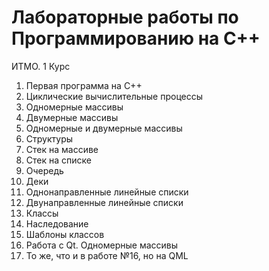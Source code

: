 # Лабораторные работы по Программированию на С++
ИТМО. 1 Курс

1. Первая программа на C++
2. Циклические вычислительные процессы
3. Одномерные массивы
4. Двумерные массивы
5. Одномерные и двумерные массивы
6. Структуры
7. Стек на массиве
8. Стек на списке
9. Очередь
10. Деки
11. Однонаправленные линейные списки
12. Двунаправленные линейные списки
13. Классы
14. Наследование
15. Шаблоны классов
16. Работа с Qt. Одномерные массивы
17. То же, что и в работе №16, но на QML